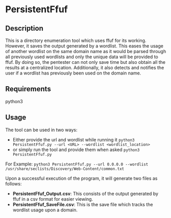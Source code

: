 # PersistentFfuf
## Description
This is a directory enumeration tool which uses ffuf for its working. However, it saves the output generated by a wordlist. This eases the usage of another wordlist on the same domain name as it would be parsed through all previously used wordlists and only the unique data will be provided to ffuf. By doing so, the pentester can not only save time but also obtain all the results at a centralized location. Additionally, it also detects and notifies the user if a wordlist has previously been used on the domain name.

## Requirements
python3

## Usage
The tool can be used in two ways:
- Either provide the url and wordlist while running it
```python3 PersistentFfuf.py --url <URL> --wordlist <wordlist_location>```
- or simply run the tool and provide them when asked
```python3 PersistentFfuf.py```

For Example: 
```python3 PersistentFfuf.py --url 0.0.0.0 --wordlist /usr/share/seclists/Discovery/Web-Content/common.txt```

Upon a successful execution of the program, it will generate two files as follows:
- **PersistentFfuf_Output.csv**: This consists of the output generated by ffuf in a csv format for easier viewing.
- **PersistentFfuf_SaveFile.csv**: This is the save file which tracks the wordlist usage upon a domain.
